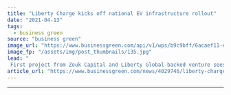 ```yaml
---
title: "Liberty Charge kicks off national EV infrastructure rollout"
date: "2021-04-13"
tags: 
  - business green
source: "business green"
image_url: "https://www.businessgreen.com/api/v1/wps/b9c9bff/6acaef11-e954-4d3b-8d8c-ed62ac829d80/1/LibertyCharge-WalthamForrestPR-092-185x114.jpg"
image_fp: "/assets/img/post_thumbnails/135.jpg"
lead: "
 First project from Zouk Capital and Liberty Global backed venture sees 20 on street charge points installed across the London borough of Waltham Forest ..."
article_url: "https://www.businessgreen.com/news/4029746/liberty-charge-kicks-national-ev-infrastructure-rollout"
---
```


---
